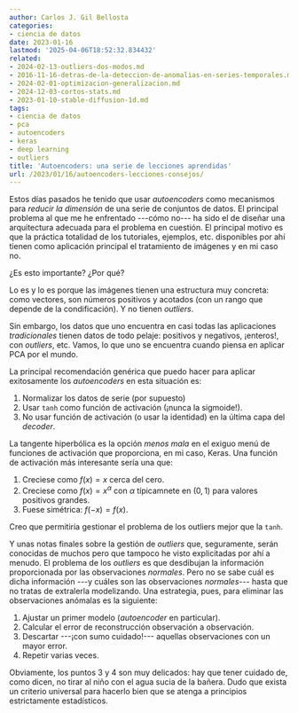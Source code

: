 ```yaml
---
author: Carlos J. Gil Bellosta
categories:
- ciencia de datos
date: 2023-01-16
lastmod: '2025-04-06T18:52:32.834432'
related:
- 2024-02-13-outliers-dos-modos.md
- 2016-11-16-detras-de-la-deteccion-de-anomalias-en-series-temporales.md
- 2024-02-01-optimizacion-generalizacion.md
- 2024-12-03-cortos-stats.md
- 2023-01-10-stable-diffusion-1d.md
tags:
- ciencia de datos
- pca
- autoencoders
- keras
- deep learning
- outliers
title: 'Autoencoders: una serie de lecciones aprendidas'
url: /2023/01/16/autoencoders-lecciones-consejos/
---
```


Estos días pasados he tenido que usar _autoencoders_ como mecanismos para _reducir la dimensión_ de una serie de conjuntos de datos. El principal problema al que me he enfrentado ---cómo no--- ha sido el de diseñar una arquitectura adecuada para el problema en cuestión. El principal motivo es que la práctica totalidad de los tutoriales, ejemplos, etc. disponibles por ahí tienen como aplicación principal el tratamiento de imágenes y en mi caso no.

¿Es esto importante? ¿Por qué?

Lo es y lo es porque las imágenes tienen una estructura muy concreta: como vectores, son números positivos y acotados (con un rango que depende de la condificación). Y no tienen _outliers_.

Sin embargo, los datos que uno encuentra en casi todas las aplicaciones _tradicionales_ tienen datos de todo pelaje: positivos y negativos, ¡enteros!, con _outliers_, etc. Vamos, lo que uno se encuentra cuando piensa en aplicar PCA por el mundo.

La principal recomendación genérica que puedo hacer para aplicar exitosamente los _autoencoders_ en esta situación es:

1. Normalizar los datos de serie (por supuesto)
2. Usar `tanh` como función de activación (¡nunca la sigmoide!).
3. No usar función de activación (o usar la identidad) en la última capa del _decoder_.

La tangente hiperbólica es la opción _menos mala_ en el exiguo menú de funciones de activación que proporciona, en mi caso, Keras. Una función de activación más interesante sería una que:

1. Creciese como $f(x) = x$ cerca del cero.
2. Creciese como $f(x) = x^\alpha$ con $\alpha$ típicamnete en $(0, 1)$ para valores positivos grandes.
3. Fuese simétrica: $f(-x) = f(x)$.

Creo que permitiría gestionar el problema de los outliers mejor que la `tanh`.

Y unas notas finales sobre la gestión de _outliers_ que, seguramente, serán conocidas de muchos pero que tampoco he visto explicitadas por ahí a menudo. El problema de los _outliers_ es que desdibujan la información proporcionada por las observaciones _normales_. Pero no se sabe cuál es dicha información ---y cuáles son las observaciones _normales_--- hasta que no tratas de extralerla modelizando. Una estrategia, pues, para eliminar las observaciones anómalas es la siguiente:

1. Ajustar un primer modelo (_autoencoder_ en particular).
2. Calcular el error de reconstrucción observación a observación.
3. Descartar ---¡con sumo cuidado!--- aquellas observaciones con un mayor error.
4. Repetir varias veces.

Obviamente, los puntos 3 y 4 son muy delicados: hay que tener cuidado de, como dicen, no tirar al niño con el agua sucia de la bañera. Dudo que exista un criterio universal para hacerlo bien que se atenga a principios estrictamente estadísticos.